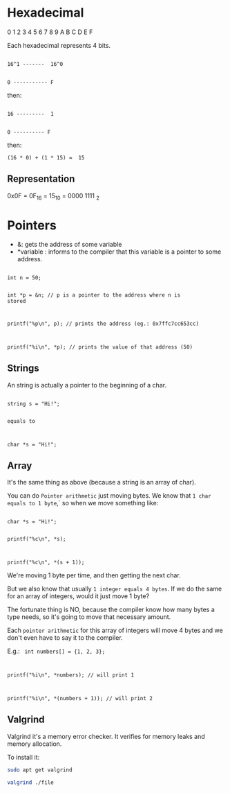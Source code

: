 # Hexadecimal
0 1 2 3 4 5 6 7 8 9 A B C D E F

Each hexadecimal represents 4 bits.

<code>
16^1 -------  16^0

0  -----------  F
</code>

then:

<code>
16 ---------  1

0 ----------  F
</code>

then:

`
(16 * 0) + (1 * 15) =  15
`

## Representation
0x0F = 0F<sub>16</sub> = 15<sub>10</sub> = 0000 1111 <sub>2</sub>

# Pointers
- &: gets the address of some variable
- *variable : informs to the compiler that this variable is a pointer to some address.

<code>
int n = 50;

int *p = &n; // p is a pointer to the address where n is stored

printf("%p\n", p); // prints the address (eg.: 0x7ffc7cc653cc)

printf("%i\n", *p); // prints the value of that address (50)
</code>

## Strings
An string is actually a pointer to the beginning of a char.

<code>
string s = "Hi!";

equals to 

char *s = "Hi!";
</code>

## Array
It's the same thing as above (because a string is an array of char).

You can do `Pointer arithmetic` just moving bytes. We know that `1 char equals to 1 byte`,` so when we move something like:

<code>
char *s = "Hi!";

printf("%c\n", *s);

printf("%c\n", *(s + 1));
</code>

We're moving 1 byte per time, and then getting the next char.

But we also know that usually `1 integer equals 4 bytes`. If we do the same for an array of integers, would it just move 1 byte?

The fortunate thing is NO, because the compiler know how many bytes a type needs, so it's going to move that necessary amount.

Each `pointer arithmetic` for this array of integers will move 4 bytes and we don't even have to say it to the compiler.

E.g.:
<code>
int numbers[] = {1, 2, 3};

printf("%i\n", *numbers); // will print 1

printf("%i\n", *(numbers + 1)); // will print 2
</code>

## Valgrind
Valgrind it's a memory error checker. It verifies for memory leaks and memory allocation.

To install it:
```bash
sudo apt get valgrind
```
```bash
valgrind ./file
```